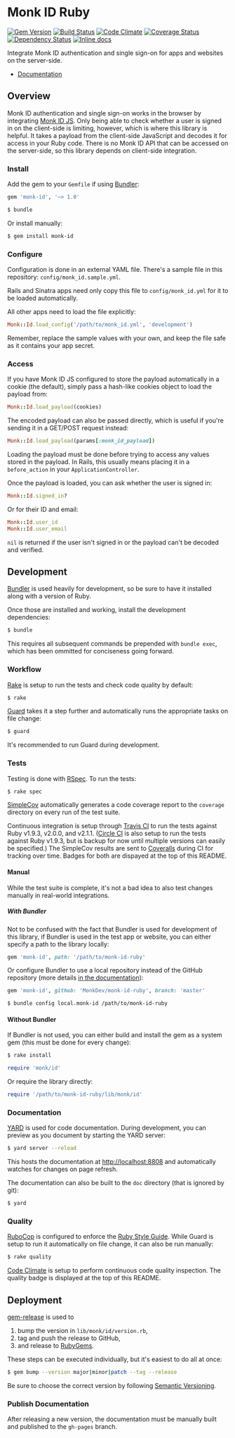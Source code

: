 Monk ID Ruby
============

[![Gem Version](https://img.shields.io/gem/v/monk-id.svg?style=flat)](http://badge.fury.io/rb/monk-id)
[![Build Status](https://img.shields.io/travis/MonkDev/monk-id-ruby/dev.svg?style=flat)](https://travis-ci.org/MonkDev/monk-id-ruby)
[![Code Climate](https://img.shields.io/codeclimate/github/MonkDev/monk-id-ruby.svg?style=flat)](https://codeclimate.com/github/MonkDev/monk-id-ruby)
[![Coverage Status](https://img.shields.io/coveralls/MonkDev/monk-id-ruby/dev.svg?style=flat)](https://coveralls.io/r/MonkDev/monk-id-ruby?branch=dev)
[![Dependency Status](https://img.shields.io/gemnasium/MonkDev/monk-id-ruby.svg?style=flat)](https://gemnasium.com/MonkDev/monk-id-ruby)
[![Inline docs](http://inch-ci.org/github/MonkDev/monk-id-ruby.svg?branch=dev&style=flat)](http://inch-ci.org/github/MonkDev/monk-id-ruby)

Integrate Monk ID authentication and single sign-on for apps and websites on the
server-side.

*   [Documentation](http://monkdev.github.io/monk-id-ruby/Monk/Id.html)

Overview
--------

Monk ID authentication and single sign-on works in the browser by integrating
[Monk ID JS](https://github.com/MonkDev/monk-id-js). Only being able to check
whether a user is signed in on the client-side is limiting, however, which is
where this library is helpful. It takes a payload from the client-side
JavaScript and decodes it for access in your Ruby code. There is no Monk ID API
that can be accessed on the server-side, so this library depends on client-side
integration.

### Install

Add the gem to your `Gemfile` if using [Bundler](http://bundler.io):

```ruby
gem 'monk-id', '~> 1.0'
```

```bash
$ bundle
```

Or install manually:

```bash
$ gem install monk-id
```

### Configure

Configuration is done in an external YAML file. There's a sample file in this
repository: `config/monk_id.sample.yml`.

Rails and Sinatra apps need only copy this file to `config/monk_id.yml` for it
to be loaded automatically.

All other apps need to load the file explicitly:

```ruby
Monk::Id.load_config('/path/to/monk_id.yml', 'development')
```

Remember, replace the sample values with your own, and keep the file safe as it
contains your app secret.

### Access

If you have Monk ID JS configured to store the payload automatically in a cookie
(the default), simply pass a hash-like cookies object to load the payload from:

```ruby
Monk::Id.load_payload(cookies)
```

The encoded payload can also be passed directly, which is useful if you're
sending it in a GET/POST request instead:

```ruby
Monk::Id.load_payload(params[:monk_id_payload])
```

Loading the payload must be done before trying to access any values stored in
the payload. In Rails, this usually means placing it in a `before_action` in
your `ApplicationController`.

Once the payload is loaded, you can ask whether the user is signed in:

```ruby
Monk::Id.signed_in?
```

Or for their ID and email:

```ruby
Monk::Id.user_id
Monk::Id.user_email
```

`nil` is returned if the user isn't signed in or the payload can't be decoded
and verified.

Development
-----------

[Bundler](http://bundler.io) is used heavily for development, so be sure to have
it installed along with a version of Ruby.

Once those are installed and working, install the development dependencies:

```bash
$ bundle
```

This requires all subsequent commands be prepended with `bundle exec`, which has
been ommitted for conciseness going forward.

### Workflow

[Rake](https://github.com/jimweirich/rake) is setup to run the tests and check
code quality by default:

```bash
$ rake
```

[Guard](http://guardgem.org) takes it a step further and automatically runs the
appropriate tasks on file change:

```bash
$ guard
```

It's recommended to run Guard during development.

### Tests

Testing is done with [RSpec](https://relishapp.com/rspec). To run the tests:

```bash
$ rake spec
```

[SimpleCov](https://github.com/colszowka/simplecov) automatically generates a
code coverage report to the `coverage` directory on every run of the test suite.

Continuous integration is setup through [Travis CI](https://travis-ci.org/MonkDev/monk-id-ruby)
to run the tests against Ruby v1.9.3, v2.0.0, and v2.1.1.
([Circle CI](https://circleci.com/gh/MonkDev/monk-id-ruby) is also setup to run
the tests against Ruby v1.9.3, but is backup for now until multiple versions can
easily be specified.) The SimpleCov results are sent to [Coveralls](https://coveralls.io/r/MonkDev/monk-id-ruby)
during CI for tracking over time. Badges for both are dispayed at the top of
this README.

#### Manual

While the test suite is complete, it's not a bad idea to also test changes
manually in real-world integrations.

##### With Bundler

Not to be confused with the fact that Bundler is used for development of this
library, if Bundler is used in the test app or website, you can either specify a
path to the library locally:

```ruby
gem 'monk-id', path: '/path/to/monk-id-ruby'
```

Or configure Bundler to use a local repository instead of the GitHub repository
(more details [in the documentation](http://bundler.io/v1.7/git.html#local)):

```ruby
gem 'monk-id', github: 'MonkDev/monk-id-ruby', branch: 'master'
```

```bash
$ bundle config local.monk-id /path/to/monk-id-ruby
```

#### Without Bundler

If Bundler is not used, you can either build and install the gem as a system
gem (this must be done for every change):

```bash
$ rake install
```

```ruby
require 'monk/id'
```

Or require the library directly:

```ruby
require '/path/to/monk-id-ruby/lib/monk/id'
```

### Documentation

[YARD](http://yardoc.org) is used for code documentation. During development,
you can preview as you document by starting the YARD server:

```bash
$ yard server --reload
```

This hosts the documentation at [http://localhost:8808](http://localhost:8808)
and automatically watches for changes on page refresh.

The documentation can also be built to the `doc` directory (that is ignored by
git):

```bash
$ yard
```

### Quality

[RuboCop](https://github.com/bbatsov/rubocop) is configured to enforce the
[Ruby Style Guide](https://github.com/bbatsov/ruby-style-guide). While Guard is
setup to run it automatically on file change, it can also be run manually:

```bash
$ rake quality
```

[Code Climate](https://codeclimate.com/github/MonkDev/monk-id-ruby) is setup to
perform continuous code quality inspection. The quality badge is displayed at
the top of this README.

Deployment
----------

[gem-release](https://github.com/svenfuchs/gem-release) is used to

1.  bump the version in `lib/monk/id/version.rb`,
2.  tag and push the release to GitHub,
3.  and release to [RubyGems](https://rubygems.org).

These steps can be executed individually, but it's easiest to do all at once:

```bash
$ gem bump --version major|minor|patch --tag --release
```

Be sure to choose the correct version by following [Semantic Versioning](http://semver.org).

### Publish Documentation

After releasing a new version, the documentation must be manually built and
published to the `gh-pages` branch.
